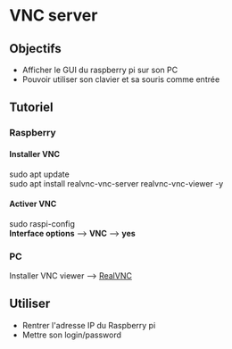 # VNC server

## Objectifs
* Afficher le GUI du raspberry pi sur son PC
* Pouvoir utiliser son clavier et sa souris comme entrée

## Tutoriel

### Raspberry

#### Installer VNC
sudo apt update  
sudo apt install realvnc-vnc-server realvnc-vnc-viewer -y    

#### Activer VNC
sudo raspi-config  
**Interface options** --> **VNC** --> **yes**

### PC
Installer VNC viewer --> [RealVNC](https://www.realvnc.com/fr/connect/download/viewer/)

## Utiliser
* Rentrer l'adresse IP du Raspberry pi
* Mettre son login/password
